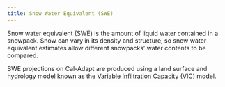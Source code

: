 ```yaml
---
title: Snow Water Equivalent (SWE)
---
```


Snow water equivalent (SWE) is the amount of liquid water contained in a snowpack. Snow can vary in its density and structure, so snow water equivalent estimates allow different snowpacks’ water contents to be compared.

SWE projections on Cal-Adapt are produced using a land surface and hydrology model known as the [Variable Infiltration Capacity](/help/glossary/#variable-infiltration-capacity-(vic)-model) (VIC) model.
